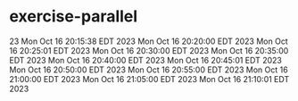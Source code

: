 # exercise-parallel
23
Mon Oct 16 20:15:38 EDT 2023
Mon Oct 16 20:20:00 EDT 2023
Mon Oct 16 20:25:01 EDT 2023
Mon Oct 16 20:30:00 EDT 2023
Mon Oct 16 20:35:00 EDT 2023
Mon Oct 16 20:40:00 EDT 2023
Mon Oct 16 20:45:01 EDT 2023
Mon Oct 16 20:50:00 EDT 2023
Mon Oct 16 20:55:00 EDT 2023
Mon Oct 16 21:00:00 EDT 2023
Mon Oct 16 21:05:00 EDT 2023
Mon Oct 16 21:10:01 EDT 2023
